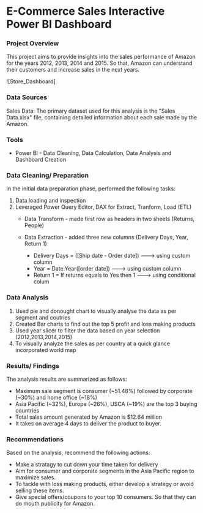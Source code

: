 # E-Commerce Sales Interactive Power BI Dashboard

### Project Overview
This project aims to provide insights into the sales performance of Amazon for the years 2012, 2013, 2014 and 2015. So that, Amazon can understand their customers and increase sales in the next years. 




![Store_Dashboard] 

### Data Sources
Sales Data: The primary dataset used for this analysis is the "Sales Data.xlsx" file, containing detailed information about each sale made by the Amazon.
### Tools
- Power BI - Data Cleaning, Data Calculation, Data Analysis and Dashboard Creation
  
### Data Cleaning/ Preparation
In the initial data preparation phase, performed the following tasks:
1. Data loading and inspection
2. Leveraged Power Query Editor, DAX for Extract, Tranform, Load (ETL)
   - Data Transform - made first row as headers in two sheets (Returns, People)
   - Data Extraction - added three new columns (Delivery Days, Year, Return 1)
  
     - Delivery Days = ([Ship date - Order date]) ---> using custom column
     - Year = Date.Year([order date]) ---> using custom column
     -  Return 1 = If returns equals to Yes then 1 ---> using conditional colum
       
   


### Data Analysis
1. Used pie and donought chart to  visually analyse the data as per segment and coutries
2. Created Bar charts to find out the top 5 profit and loss making products
3. Used year slicer to filter the data based on year selection (2012,2013,2014,2015)
4. To visually analyze the sales as per country at a quick glance incorporated world map

### Results/ Findings

The analysis results are summarized as follows:
- Maximum sale segment is consumer (~51.48%) followed by corporate (~30%) and home office (~18%)
- Asia Pacific (~32%), Europe (~26%), USCA (~19%) are the top 3 buying countries
- Total sales amount generated by Amazon is $12.64 miilion
- It takes on average 4 days to deliver the product to buyer.

### Recommendations
Based on the analysis, recommend the following actions:
  -  Make a stratagy to cut down your time taken for delivery
  -  Aim for consumer and corporate segments in the Asia Pacific region to maximize sales.
  - To tackle with loss making products, either develop a strategy or avoid selling these items.
  - Give special offers/coupons to your top 10 consumers. So that they can do mouth publicity for Amazon.

    
